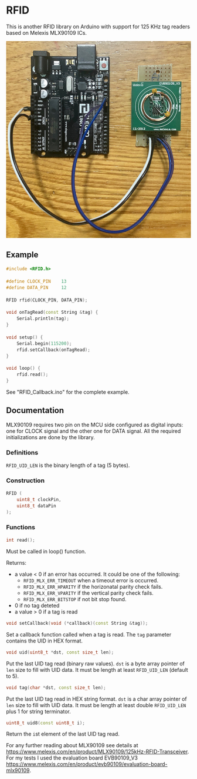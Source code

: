 # RFID

This is another RFID library on Arduino with support for 125 KHz tag readers based on Melexis MLX90109 ICs.

![alt text](extras/EVB90109_V3_arduino.jpg "EVB90109_V3 with Arduino board")

## Example

```c++
#include <RFID.h>

#define CLOCK_PIN    13
#define DATA_PIN     12

RFID rfid(CLOCK_PIN, DATA_PIN);

void onTagRead(const String &tag) {
    Serial.println(tag);
}

void setup() {
    Serial.begin(115200);
    rfid.setCallback(onTagRead);
}

void loop() {
    rfid.read();
}
```

See "RFID_Callback.ino" for the complete example.

## Documentation

MLX90109 requires two pin on the MCU side configured as digital inputs: one for CLOCK signal and the other one for DATA signal. All the required initializations are done by the library.

### Definitions

`RFID_UID_LEN` is the binary length of a tag (5 bytes).

### Construction

```c++
RFID (
    uint8_t clockPin,
    uint8_t dataPin
);
```

### Functions

```c++
int read();
```
Must be called in loop() function.

Returns:
* a value < 0 if an error has occurred. It could be one of the following:
    * `RFID_MLX_ERR_TIMEOUT` when a timeout error is occurred.
    * `RFID_MLX_ERR_HPARITY` if the horizonatal parity check fails.
    * `RFID_MLX_ERR_VPARITY` if the vertical parity check fails.
    * `RFID_MLX_ERR_BITSTOP` if not bit stop found.
* 0 if no tag deteted
* a value > 0 if a tag is read

```c++
void setCallback(void (*callback)(const String &tag));
```
Set a callback function called when a tag is read. The `tag` parameter contains the UID in HEX format.

```c++
void uid(uint8_t *dst, const size_t len);
```
Put the last UID tag read (binary raw values). `dst` is a byte array pointer of `len` size to fill with UID data.
It must be length at least `RFID_UID_LEN` (default to 5).

```c++
void tag(char *dst, const size_t len);
```
Put the last UID tag read in HEX string format. `dst` is a char array pointer of `len` size to fill with UID data.
It must be length at least double `RFID_UID_LEN` plus 1 for string terminator.

```c++
uint8_t uid8(const uint8_t i);
```
Return the `i`st element of the last UID tag read.

For any further reading about MLX90109 see details at https://www.melexis.com/en/product/MLX90109/125kHz-RFID-Transceiver.
For my tests I used the evaluation board EVB90109_V3 https://www.melexis.com/en/product/evb90109/evaluation-board-mlx90109.